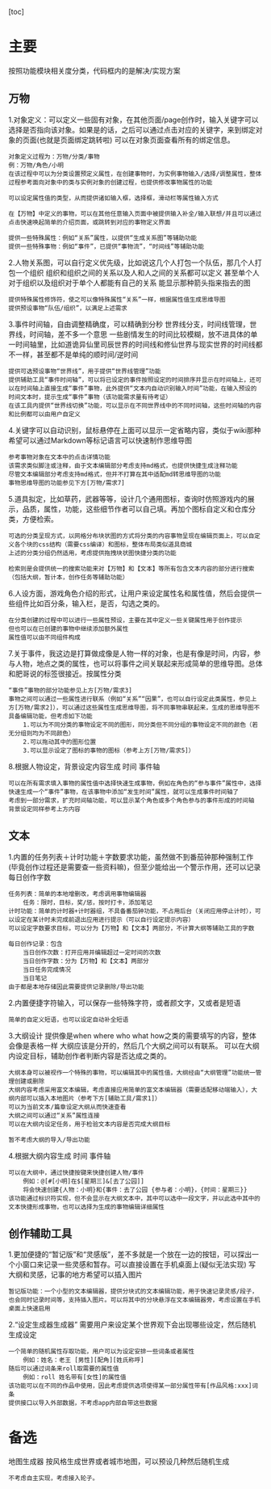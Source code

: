[toc]

# 主要

按照功能模块相关度分类，代码框内的是解决/实现方案

## 万物

1.对象定义：可以定义一些固有对象，在其他页面/page创作时，输入关键字可以选择是否指向该对象。如果是的话，之后可以通过点击对应的关键字，来到绑定对象的页面(也就是页面绑定跳转啦)
可以在对象页面查看所有的绑定信息。

~~~
对象定义过程为：万物/分类/事物
例：万物/角色/小明
在该过程中可以为分类设置预定义属性，在创建事物时，为实例事物输入/选择/调整属性，整体过程参考面向对象中的类与实例对象的创建过程，也提供修改事物属性的功能

可以设定属性值的类型，从而提供诸如输入框，选择框，滑动栏等属性输入方式

在【万物】中定义的事物，可以在其他任意输入页面中被提供输入补全/输入联想/并且可以通过点击快速唤起简单的介绍页面，或跳转到对应的事物定义界面

提供一些特殊属性：例如“关系”属性，以提供“生成关系图”等辅助功能
提供一些特殊事物：例如“事件”，已提供“事物流”，“时间线”等辅助功能
~~~

2.人物关系图，可以自行定义优先级，比如说这几个人打包一个队伍，那几个人打包一个组织
组织和组织之间的关系以及人和人之间的关系都可以定义
甚至单个人对于组织以及组织对于单个人都能有自己的关系
能显示那种箭头指来指去的图

~~~
提供特殊属性修饰符，使之可以像特殊属性“关系”一样，根据属性值生成思维导图
提供预设事物“队伍/组织”，以满足上述需求
~~~

3.事件时间轴，自由调整精确度，可以精确到分秒
世界线分支，时间线管理，世界线，时间轴，差不多一个意思
一些剧情发生的时间比较模糊，放不进具体的单一时间轴里，比如道诡异仙里司辰世界的时间线和修仙世界与现实世界的时间线都不一样，甚至都不是单纯的顺时间/逆时间

~~~
提供可选预设事物“世界线”，用于提供“世界线管理”功能
提供辅助工具“事件时间轴”，可以将已设定的事件按照设定的时间排序并显示在时间轴上，还可以在时间轴上直接生成“事件”事物，此外提供“文本内自动识别输入时间”功能，在输入预设的时间文本时，提示生成“事件”事物（该功能需求量有待考证）
在该工具内提供“世界线切换”功能，可以显示在不同世界线中的不同时间轴，这些时间轴的内容和比例都可以由用户自定义
~~~

4.关键字可以自动识别，鼠标悬停在上面可以显示一定省略内容，类似于wiki那种
希望可以通过Markdown等标记语言可以快速制作思维导图

~~~
参考事物对象在文本中的点击详情功能
该需求类似脚注或注释，由于文本编辑部分考虑支持md格式，也提供快捷生成注释功能
尽管文本编辑部分考虑支持md格式，但并不打算在其中适配md转思维导图的功能
事物思维导图的功能参见下方[万物/需求7]
~~~

5.道具拟定，比如草药，武器等等，设计几个通用图标，查询时仿照游戏内的展示，品质，属性，功能，这些细节作者可以自己填。再加个图标自定义和仓库分类，方便检索。

~~~
可选的分类呈现方式，以网格分布块状图的方式将分类的内容事物呈现在编辑页面上，可以自定义各个块的css结构（需要css编译）和图标，整体布局类似道具商城
上述的分类分组仍然适用，考虑提供拖拽块状图快捷分类的功能

检索则是会提供统一的搜索功能来对【万物】和【文本】等所有包含文本内容的部分进行搜索（包括大纲，暂计本，创作任务等辅助功能）
~~~

6.人设方面，游戏角色介绍的形式，让用户来设定属性名和属性值，然后会提供一些组件比如百分条，输入栏，是否，勾选之类的。

~~~
在分类创建的过程中可以进行一些属性预设，主要在其中定义一些关键属性用于创作提示
但也可以在已创建的事物中继续添加额外属性
属性值可以由不同组件构成
~~~

7.关于事件，我这边是打算做成像是人物一样的对象，也是有像是时间，内容，参与人物，地点之类的属性，也可以将事件之间关联起来形成简单的思维导图。总体和肥哥说的标签很接近。按属性分类

~~~
“事件”事物的部分功能参见上方[万物/需求3]
事物之间可以通过一些属性进行联系（例如“关系”“因果”，也可以自行设定此类属性，参见上方[万物/需求2]），可以通过这些属性生成思维导图，将不同事物串联起来，生成的思维导图不具备编辑功能，但考虑如下功能
	1.可以为不同分类的事物设定不同的图形，同分类但不同分组的事物设定不同的颜色（若无分组则均为不同颜色）
	2.可以拖动其中的图形位置
	3.可以显示设定了图标的事物的图标（参考上方[万物/需求5]）
~~~

8.根据人物设定，背景设定内容生成 时间 事件轴

~~~
可以在所有需求填入事物的属性值中选择快速生成事物，例如在角色的“参与事件”属性中，选择快速生成一个“事件”事物，在该事物中添加“发生时间”属性，就可以生成事件时间轴了
考虑到一部分需求，扩充时间轴功能，可以显示某个角色或多个角色参与的事件形成的时间轴
背景设定同样参考上方内容
~~~



## 文本

1.内置的任务列表＋计时功能＋字数要求功能，虽然做不到番茄钟那种强制工作(毕竟创作过程还是需要查一些资料嘛)，但至少能给出一个警示作用，还可以记录每日创作字数

~~~
任务列表：简单的本地增删改，考虑调用事物编辑器
	任务：限时，目标，奖/惩，按时打卡，添加笔记
计时功能：简单的计时器+计时器组，不具备番茄钟功能，不占用后台（关闭应用停止计时），可以设定在某计时未完成前退出应用进行提示（可以自行设定提示内容）
可以设定字数要求目标，可以分为【万物】和【文本】两部分，不计算大纲等辅助工具的字数

每日创作记录：包含
	当日创作次数：打开应用并编辑超过一定时间的次数
	当日创作字数：分为【万物】和【文本】两部分
	当日任务完成情况
	当日笔记
由于都是本地存储因此需要提供记录删除/导出功能
~~~

2.内置便捷字符输入，可以保存一些特殊字符，或者颜文字，又或者是短语

~~~
简单的自定义短语，也可以设定自动补全短语
~~~

3.大纲设计
提供像是when where who what how之类的需要填写的内容，整体会像是表格一样
大纲应该是分开的，然后几个大纲之间可以有联系。
可以在大纲内设定目标，辅助创作者判断内容是否达成之类的。

~~~
大纲本身可以被视作一个特殊的事物，可以编辑其中的属性值，大纲经由“大纲管理”功能统一管理创建或删除
大纲内容考虑采用富文本编辑，考虑直接应用简单的富文本编辑器（需要适配移动端输入），大纲内部可以插入本地图片（参考下方[辅助工具/需求1]）
可以为当前文本/篇章设定大纲从而快速查看
大纲之间可以通过“关系”属性连接
可以在大纲内设定任务，用于检验文本内容是否完成大纲目标

暂不考虑大纲的导入/导出功能
~~~

4.根据大纲内容生成 时间 事件轴

~~~
可以在大纲中，通过快捷按键来快捷创建人物/事件
	例如：@[#[小明]在$[星期三]&[去了公园]]
	将会快速创建{人物：小明}和{事件：去了公园 {参与者：小明}，{时间：星期三}}
该功能通过标识符实现，但不会显示在大纲文本中，其中可以选中一段文字，并以此选中其中的文本快捷形成事物，也可以选择为生成的事物编辑详细属性
~~~

## 创作辅助工具

1.更加便捷的“暂记版”和“灵感版”，差不多就是一个放在一边的按钮，可以探出一个小窗口来记录一些灵感和暂存。可以直接设置在手机桌面上(疑似无法实现)
写大纲和灵感，记事的地方希望可以插入图片

~~~
暂记版功能：一个小型的文本编辑器，提供分块式的文本编辑功能，用于快速记录灵感/段子，也会同时记录时间等，支持插入图片。可以将其中的分块悬浮在文本编辑器旁，考虑设置在手机桌面上快速启用
~~~

2.“设定生成器生成器”
需要用户来设定某个世界观下会出现哪些设定，然后随机生成设定

~~~
一个简单的随机属性存取功能，用户可以为设定安排一些词条或者属性
	例如：姓名：老王 [男性][配角][姓氏称呼] 
随后可以通过词条来roll取需要的属性值
	例如：roll 姓名带有[女性]的属性值
该功能可以在不同的作品中使用，因此考虑提供选项使得某一部分属性带有[作品风格:xxx]词条
提供接口以导入外部数据，不考虑app内部自带这些数据
~~~

# 备选 

地图生成器
按风格生成世界或者城市地图，可以预设几种然后随机生成

~~~
不考虑自主实现，考虑接入轮子。
~~~

